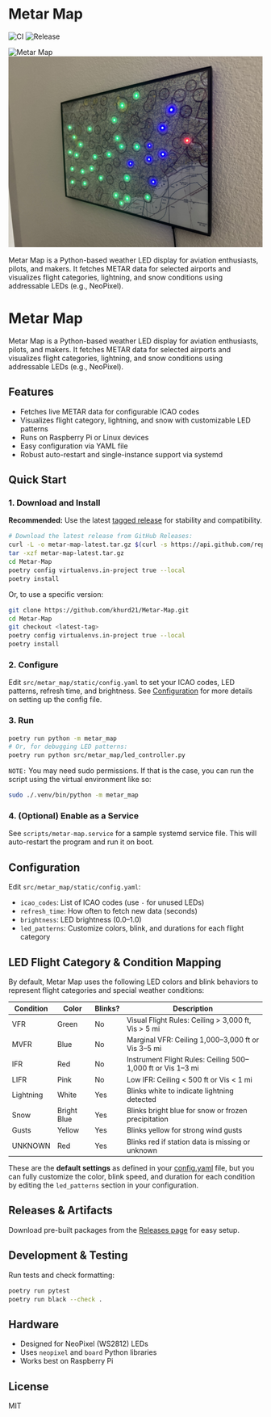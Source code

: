 # Metar Map

![CI](https://github.com/khurd21/Metar-Map/actions/workflows/ci.yaml/badge.svg)
![Release](https://github.com/khurd21/Metar-Map/actions/workflows/release.yaml/badge.svg)

![Metar Map](./assets/map2.jpg)
![Metar Map](./assets/map3.jpg)

Metar Map is a Python-based weather LED display for aviation enthusiasts, pilots, and makers. It fetches METAR data for selected airports and visualizes flight categories, lightning, and snow conditions using addressable LEDs (e.g., NeoPixel).

# Metar Map

Metar Map is a Python-based weather LED display for aviation enthusiasts, pilots, and makers. It fetches METAR data for selected airports and visualizes flight categories, lightning, and snow conditions using addressable LEDs (e.g., NeoPixel).

## Features
- Fetches live METAR data for configurable ICAO codes
- Visualizes flight category, lightning, and snow with customizable LED patterns
- Runs on Raspberry Pi or Linux devices
- Easy configuration via YAML file
- Robust auto-restart and single-instance support via systemd

## Quick Start


### 1. Download and Install

**Recommended:** Use the latest [tagged release](https://github.com/khurd21/Metar-Map/releases) for stability and compatibility.

```sh
# Download the latest release from GitHub Releases:
curl -L -o metar-map-latest.tar.gz $(curl -s https://api.github.com/repos/khurd21/Metar-Map/releases/latest | grep "browser_download_url.*tar.gz" | cut -d '"' -f4)
tar -xzf metar-map-latest.tar.gz
cd Metar-Map
poetry config virtualenvs.in-project true --local
poetry install
```

Or, to use a specific version:
```sh
git clone https://github.com/khurd21/Metar-Map.git
cd Metar-Map
git checkout <latest-tag>
poetry config virtualenvs.in-project true --local
poetry install
```

### 2. Configure
Edit `src/metar_map/static/config.yaml` to set your ICAO codes, LED patterns, refresh time, and brightness. See [Configuration](#configuration) for more details on setting up the config file.

### 3. Run
```sh
poetry run python -m metar_map
# Or, for debugging LED patterns:
poetry run python src/metar_map/led_controller.py
```

`NOTE:` You may need sudo permissions. If that is the case, you can run the script using the virtual environment like so:

```sh
sudo ./.venv/bin/python -m metar_map
```

### 4. (Optional) Enable as a Service
See `scripts/metar-map.service` for a sample systemd service file. This will auto-restart the program and run it on boot.

## Configuration

Edit `src/metar_map/static/config.yaml`:
- `icao_codes`: List of ICAO codes (use `-` for unused LEDs)
- `refresh_time`: How often to fetch new data (seconds)
- `brightness`: LED brightness (0.0–1.0)
- `led_patterns`: Customize colors, blink, and durations for each flight category

## LED Flight Category & Condition Mapping

By default, Metar Map uses the following LED colors and blink behaviors to represent flight categories and special weather conditions:

| Condition   | Color       | Blinks? | Description                                      |
|-------------|-------------|---------|--------------------------------------------------|
| VFR         | Green       | No      | Visual Flight Rules: Ceiling > 3,000 ft, Vis > 5 mi |
| MVFR        | Blue        | No      | Marginal VFR: Ceiling 1,000–3,000 ft or Vis 3–5 mi |
| IFR         | Red         | No      | Instrument Flight Rules: Ceiling 500–1,000 ft or Vis 1–3 mi |
| LIFR        | Pink        | No      | Low IFR: Ceiling < 500 ft or Vis < 1 mi          |
| Lightning   | White       | Yes     | Blinks white to indicate lightning detected      |
| Snow        | Bright Blue | Yes     | Blinks bright blue for snow or frozen precipitation |
| Gusts       | Yellow      | Yes     | Blinks yellow for strong wind gusts              |
| UNKNOWN     | Red         | Yes     | Blinks red if station data is missing or unknown |

These are the **default settings** as defined in your [config.yaml](./src/metar_map/static/config.yaml) file, but you can fully customize the color, blink speed, and duration for each condition by editing the `led_patterns` section in your configuration.

## Releases & Artifacts

Download pre-built packages from the [Releases page](https://github.com/khurd21/Metar-Map/releases) for easy setup.

## Development & Testing

Run tests and check formatting:
```sh
poetry run pytest
poetry run black --check .
```

## Hardware
- Designed for NeoPixel (WS2812) LEDs
- Uses `neopixel` and `board` Python libraries
- Works best on Raspberry Pi

## License
MIT
